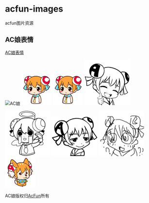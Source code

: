 # acfun-images
acfun图片资源    


## AC娘表情
[AC娘表情](https://github.com/acfungame/acfun-images/tree/master/acfun_emoji "AC娘表情")

![AC娘](https://github.com/acfungame/acfun-images/blob/master/acfun_emoji/AC%E5%A8%98/01.gif "AC娘")  ![新娘](https://github.com/acfungame/acfun-images/blob/master/acfun_emoji/%E5%BD%A9%E5%A8%98/01.gif "新娘")  ![彩娘](https://github.com/acfungame/acfun-images/blob/master/acfun_emoji/%E5%BD%A9%E5%A8%98/01.gif "彩娘")  ![佐贺idol](https://github.com/acfungame/acfun-images/blob/master/acfun_emoji/%E4%BD%90%E8%B4%BAidol/01.gif "佐贺idol")  

![AC先锋](https://github.com/acfungame/acfun-images/blob/master/acfun_emoji/AC%E5%85%88%E9%94%8B/01.gif "AC先锋")  ![匿名版](https://github.com/acfungame/acfun-images/blob/master/acfun_emoji/%E5%8C%BF%E5%90%8D%E7%89%88/01.gif "匿名版")  ![魔改娘](https://github.com/acfungame/acfun-images/blob/master/acfun_emoji/%E9%AD%94%E6%94%B9%E5%A8%98/01.gif "魔改娘") ![犬娘](https://github.com/acfungame/acfun-images/blob/master/acfun_emoji/%E7%8A%AC%E5%A8%98/01.gif "犬娘")



AC娘版权归[AcFun](https://www.acfun.cn)所有
